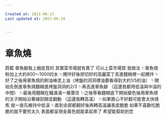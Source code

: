```yaml
---

Created at: 2021-06-17
Last updated at: 2021-06-19


---
```


# 章魚燒


蔚藍 章魚腳我上蝦皮買的
其實菜市場就有賣了
可以上菜市場買
我做法
✨章魚燒粉加上大約800～1000的水
✨攪拌好後把切好的高麗菜丁丟進麵糊裡一起攪拌
✨好了之後用章魚燒的刷油棒塗上油（烤盤的洞洞裡油要看得到大約1/5的油）
✨開始先倒進章魚燒麵糊進烤盤洞洞約2/3
✨再丟進章魚腳
（這邊我都用低溫與中溫的中間）
✨最後用麵糊在鋪滿滿一層蓋住
✨之後等看麵糊底下開始變色後用章魚燒的叉子開始沿著線刮開並翻動
（這邊我轉高溫）
✨如果擔心不好翻可能會太快燒焦
就一直先維持中低溫
✨直到全部都翻好後再轉高溫讓表皮脆脆
如果不喜歡吃脆脆的就不要煎太久
表面都呈現金黃色就能拿起來了
希望能幫助到您

